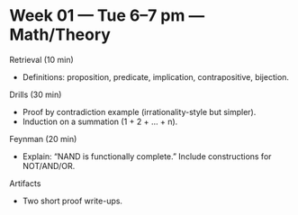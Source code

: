 # Week 01 — Tue 6–7 pm — Math/Theory

Retrieval (10 min)
- Definitions: proposition, predicate, implication, contrapositive, bijection.

Drills (30 min)
- Proof by contradiction example (irrationality-style but simpler).
- Induction on a summation (1 + 2 + … + n).

Feynman (20 min)
- Explain: “NAND is functionally complete.” Include constructions for NOT/AND/OR.

Artifacts
- Two short proof write-ups.